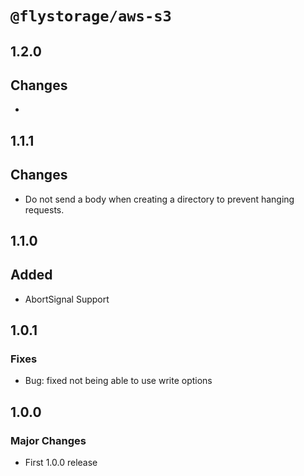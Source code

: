 # `@flystorage/aws-s3`

## 1.2.0

## Changes

- 

## 1.1.1

## Changes

- Do not send a body when creating a directory to prevent hanging requests.

## 1.1.0

## Added

- AbortSignal Support

## 1.0.1

### Fixes

- Bug: fixed not being able to use write options

## 1.0.0

### Major Changes

- First 1.0.0 release